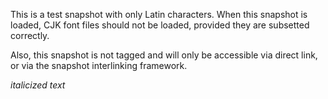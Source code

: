 <!-- emilia-snapshot-properties
`silver` showcase—Latin only
2025/03/22

emilia-snapshot-properties -->

This is a test snapshot with only Latin characters. When this snapshot is loaded, CJK font files should not be loaded, provided they are subsetted correctly.

Also, this snapshot is not tagged and will only be accessible via direct link, or via the snapshot interlinking framework.

*italicized text*
